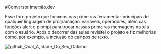 #Conversor imersão.dev

Esse foi o projeto que  focamos nas primeiras ferramentas principais de qualquer linguagem de programação: variáveis, operadores, além das funções alert e prompt para trocar nossas primeiras mensagens na tela com o usuário.
Após o decorrer das aulas revisitei o projeto e fiz melhorias como, por exemplo, a inclusão do campos de texto.


![github_Qual_A_Idade_Do_Seu_Gatinho](https://user-images.githubusercontent.com/81912179/137831746-1f430c98-09cd-4f18-bf78-c85f0eaf20b4.gif)
